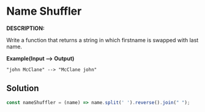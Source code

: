 # Name Shuffler

**DESCRIPTION:**

Write a function that returns a string in which firstname is swapped with last name.

**Example(Input --> Output)**

`"john McClane" --> "McClane john"`

## Solution

```javascript
const nameShuffler = (name) => name.split(' ').reverse().join(" ");
```
